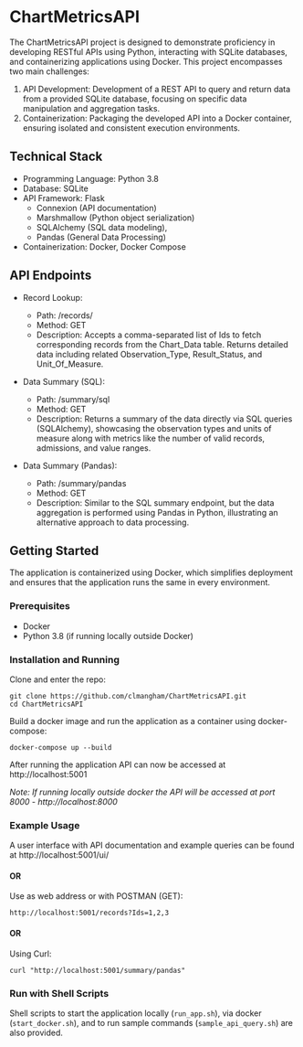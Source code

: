 # ChartMetricsAPI

The ChartMetricsAPI project is designed to demonstrate proficiency in developing RESTful APIs using Python, interacting with SQLite databases, and containerizing applications using Docker. This project encompasses two main challenges:

1. API Development: Development of a REST API to query and return data from a provided SQLite database, focusing on specific data manipulation and aggregation tasks.
2. Containerization: Packaging the developed API into a Docker container, ensuring isolated and consistent execution environments.

## Technical Stack

- Programming Language: Python 3.8
- Database: SQLite
- API Framework: Flask
    - Connexion (API documentation)
    - Marshmallow (Python object serialization)
    - SQLAlchemy (SQL data modeling),
    - Pandas (General Data Processing)
- Containerization: Docker, Docker Compose

## API Endpoints

- Record Lookup:
    - Path: /records/
    - Method: GET
    - Description: Accepts a comma-separated list of Ids to fetch corresponding records from the Chart_Data table. Returns detailed data including related Observation_Type, Result_Status, and Unit_Of_Measure.

- Data Summary (SQL):
    - Path: /summary/sql
    - Method: GET
    - Description: Returns a summary of the data directly via SQL queries (SQLAlchemy), showcasing the observation types and units of measure along with metrics like the number of valid records, admissions, and value ranges.

- Data Summary (Pandas):
    - Path: /summary/pandas
    - Method: GET
    - Description: Similar to the SQL summary endpoint, but the data aggregation is performed using Pandas in Python, illustrating an alternative approach to data processing.

## Getting Started

The application is containerized using Docker, which simplifies deployment and ensures that the application runs the same in every environment.

### Prerequisites

- Docker
- Python 3.8 (if running locally outside Docker)

### Installation and Running

Clone and enter the repo:
```
git clone https://github.com/clmangham/ChartMetricsAPI.git
cd ChartMetricsAPI
```

Build a docker image and run the application as a container using docker-compose:
```
docker-compose up --build
```

After running the application API can now be accessed at http://localhost:5001

*Note: If running locally outside docker the API will be accessed at port 8000 - http://localhost:8000*

### Example Usage

A user interface with API documentation and example queries can be found at http://localhost:5001/ui/

#### OR

Use as web address or with POSTMAN (GET):

```
http://localhost:5001/records?Ids=1,2,3
```

#### OR

Using Curl:
```
curl "http://localhost:5001/summary/pandas"
```

### Run with Shell Scripts
Shell scripts to start the application locally (`run_app.sh`), via docker (`start_docker.sh`), and to run sample commands (`sample_api_query.sh`) are also provided.